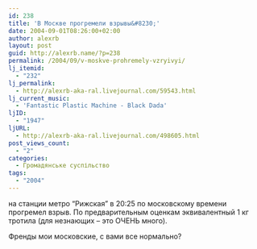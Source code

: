 ```yaml
---
id: 238
title: 'В Москве прогремели взрывы&#8230;'
date: 2004-09-01T08:26:00+02:00
author: alexrb
layout: post
guid: http://alexrb.name/?p=238
permalink: /2004/09/v-moskve-prohremely-vzryivyi/
lj_itemid:
  - "232"
lj_permalink:
  - http://alexrb-aka-ral.livejournal.com/59543.html
lj_current_music:
  - 'Fantastic Plastic Machine - Black Dada'
ljID:
  - "1947"
ljURL:
  - http://alexrb-aka-ral.livejournal.com/498605.html
post_views_count:
  - "2"
categories:
  - Громадянське суспільство
tags:
  - "2004"
---
```

на станции метро &#8220;Рижская&#8221; в 20:25 по московскому времени прогремел взрыв. По предварительным оценкам эквивалентный 1 кг тротила (для незнающих &#8211; это ОЧЕНЬ много). 

Френды мои московские, с вами все нормально?